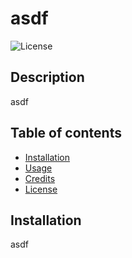 
  # asdf
  
  
  ![License](https://img.shields.io/badge/license-undefined-informational.svg)
  

  ## Description
  
  asdf

  ## Table of contents

  * [Installation](#installation)
  * [Usage](#usage)
  * [Credits](#credits)
  * [License](#license)

  ## Installation

  asdf



  